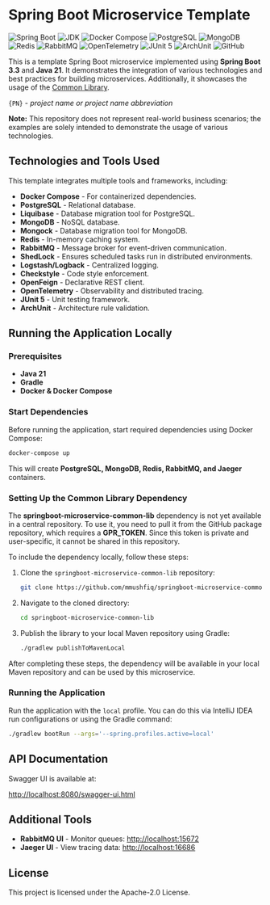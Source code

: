 # Spring Boot Microservice Template

![Spring Boot](https://img.shields.io/badge/Spring%20Boot-3.3-brightgreen)
![JDK](https://img.shields.io/badge/JDK-21-blue)
![Docker Compose](https://img.shields.io/badge/Docker%20Compose-latest-yellowgreen)
![PostgreSQL](https://img.shields.io/badge/PostgreSQL-42.7.3-yellow)
![MongoDB](https://img.shields.io/badge/MongoDB-5.0.1-green)
![Redis](https://img.shields.io/badge/Redis-3.3.3-red)
![RabbitMQ](https://img.shields.io/badge/RabbitMQ-5.21.0-orange)
![OpenTelemetry](https://img.shields.io/badge/OpenTelemetry-1.37.0-purple)
![JUnit 5](https://img.shields.io/badge/JUnit%205-5.10.3-yellowgreen)
![ArchUnit](https://img.shields.io/badge/ArchUnit-1.2.1-cyan)
![GitHub](https://img.shields.io/github/license/isopropylcyanide/Jwt-Spring-Security-JPA?color=blue)

This is a template Spring Boot microservice implemented using **Spring Boot 3.3** and **Java 21**. It demonstrates the integration of various technologies and best practices for building microservices. Additionally, it showcases the usage of the [Common Library](https://github.com/mmushfiq/springboot-microservice-common-lib).

`{PN}` - _project name or project name abbreviation_

**Note:** This repository does not represent real-world business scenarios; the examples are solely intended to demonstrate the usage of various technologies.

## Technologies and Tools Used

This template integrates multiple tools and frameworks, including:

- **Docker Compose** - For containerized dependencies.
- **PostgreSQL** - Relational database.
- **Liquibase** - Database migration tool for PostgreSQL.
- **MongoDB** - NoSQL database.
- **Mongock** - Database migration tool for MongoDB.
- **Redis** - In-memory caching system.
- **RabbitMQ** - Message broker for event-driven communication.
- **ShedLock** - Ensures scheduled tasks run in distributed environments.
- **Logstash/Logback** - Centralized logging.
- **Checkstyle** - Code style enforcement.
- **OpenFeign** - Declarative REST client.
- **OpenTelemetry** - Observability and distributed tracing.
- **JUnit 5** - Unit testing framework.
- **ArchUnit** - Architecture rule validation.

## Running the Application Locally

### Prerequisites

- **Java 21**
- **Gradle**
- **Docker & Docker Compose**

### Start Dependencies

Before running the application, start required dependencies using Docker Compose:

```sh
docker-compose up
```

This will create **PostgreSQL, MongoDB, Redis, RabbitMQ, and Jaeger** containers.

### Setting Up the Common Library Dependency

The **springboot-microservice-common-lib** dependency is not yet available in a central repository. To use it, you need to pull it from the GitHub package repository, which requires a **GPR_TOKEN**. Since this token is private and user-specific, it cannot be shared in this repository.

To include the dependency locally, follow these steps:

1. Clone the `springboot-microservice-common-lib` repository:
   ```sh
   git clone https://github.com/mmushfiq/springboot-microservice-common-lib.git
   ```
2. Navigate to the cloned directory:
   ```sh
   cd springboot-microservice-common-lib
   ```
3. Publish the library to your local Maven repository using Gradle:
   ```sh
   ./gradlew publishToMavenLocal
   ```

After completing these steps, the dependency will be available in your local Maven repository and can be used by this microservice.

### Running the Application

Run the application with the `local` profile. You can do this via IntelliJ IDEA run configurations or using the Gradle command:

```sh
./gradlew bootRun --args='--spring.profiles.active=local'
```

## API Documentation

Swagger UI is available at:

[http://localhost:8080/swagger-ui.html](http://localhost:8080/swagger-ui.html)

## Additional Tools

- **RabbitMQ UI** - Monitor queues:
  [http://localhost:15672](http://localhost:15672)
- **Jaeger UI** - View tracing data:
  [http://localhost:16686](http://localhost:16686)

## License

This project is licensed under the Apache-2.0 License.

